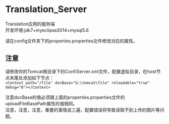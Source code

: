 # Translation_Server
Translation应用的服务端<br>
开发环境:jdk7+myeclipse2014+mysql5.6

请在config文件夹下的properties.properties文件修改对应的属性。

注意
--

请修改你的Tomcat根目录下的Conf/Server.xml文件，配置虚拟目录，在host节点末尾处添加如下节点：<br>
```<Context path="/file" docBase="G:\tomcat\file" reloadable="true" debug="0"></Context>```<br>

注意docBase的值必须跟上面的properties.properties文件的uploadFileBasePath属性的值相同。<br>
注意，注意，注意，重要的事情说三遍，配置错误将导致读取不到上传的图片等问题。
